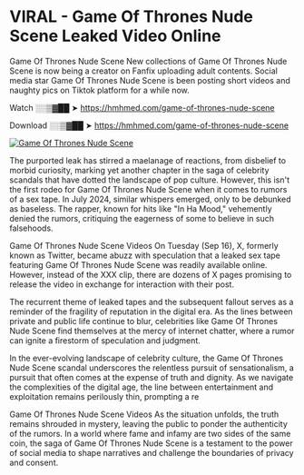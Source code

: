 # VIRAL - Game Of Thrones Nude Scene Leaked Video Online

Game Of Thrones Nude Scene New collections of Game Of Thrones Nude Scene is now being a creator on Fanfix uploading adult contents. Social media star Game Of Thrones Nude Scene is been posting short videos and naughty pics on Tiktok platform for a while now.

Watch ░░▒▓██ ➤ https://hmhmed.com/game-of-thrones-nude-scene

Download ░░▒▓██ ➤ https://hmhmed.com/game-of-thrones-nude-scene

[![Game Of Thrones Nude Scene](https://i.imgur.com/dJHk4Zq.gif)](https://hmhmed.com/game-of-thrones-nude-scene)

The purported leak has stirred a maelanage of reactions, from disbelief to morbid curiosity, marking yet another chapter in the saga of celebrity scandals that have dotted the landscape of pop culture. However, this isn't the first rodeo for Game Of Thrones Nude Scene when it comes to rumors of a sex tape. In July 2024, similar whispers emerged, only to be debunked as baseless. The rapper, known for hits like "In Ha Mood," vehemently denied the rumors, critiquing the eagerness of some to believe in such falsehoods.

Game Of Thrones Nude Scene Videos
On Tuesday (Sep 16), X, formerly known as Twitter, became abuzz with speculation that a leaked sex tape featuring Game Of Thrones Nude Scene was readily available online. However, instead of the XXX clip, there are dozens of X pages promising to release the video in exchange for interaction with their post.

The recurrent theme of leaked tapes and the subsequent fallout serves as a reminder of the fragility of reputation in the digital era. As the lines between private and public life continue to blur, celebrities like Game Of Thrones Nude Scene find themselves at the mercy of internet chatter, where a rumor can ignite a firestorm of speculation and judgment.

In the ever-evolving landscape of celebrity culture, the Game Of Thrones Nude Scene scandal underscores the relentless pursuit of sensationalism, a pursuit that often comes at the expense of truth and dignity. As we navigate the complexities of the digital age, the line between entertainment and exploitation remains perilously thin, prompting a re

Game Of Thrones Nude Scene Videos
As the situation unfolds, the truth remains shrouded in mystery, leaving the public to ponder the authenticity of the rumors. In a world where fame and infamy are two sides of the same coin, the saga of Game Of Thrones Nude Scene is a testament to the power of social media to shape narratives and challenge the boundaries of privacy and consent.